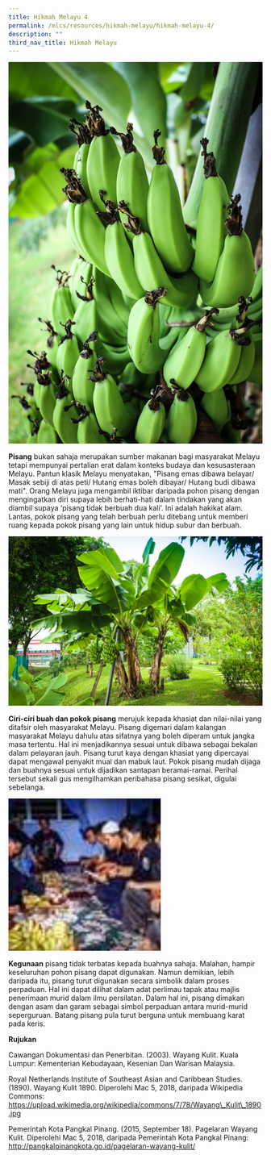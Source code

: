 ```yaml
---
title: Hikmah Melayu 4
permalink: /mlcs/resources/hikmah-melayu/hikmah-melayu-4/
description: ""
third_nav_title: Hikmah Melayu
---
```

![pisang](/images/pisang1.jpeg)

**Pisang** bukan sahaja merupakan sumber makanan bagi masyarakat Melayu tetapi mempunyai pertalian erat dalam konteks budaya dan kesusasteraan Melayu. Pantun klasik Melayu menyatakan, "Pisang emas dibawa belayar/ Masak sebiji di atas peti/ Hutang emas boleh dibayar/ Hutang budi dibawa mati". Orang Melayu juga mengambil iktibar daripada pohon pisang dengan mengingatkan diri supaya lebih berhati-hati dalam tindakan yang akan diambil supaya ‘pisang tidak berbuah dua kali’. Ini adalah hakikat alam.  Lantas, pokok pisang yang telah berbuah perlu ditebang untuk memberi ruang kepada pokok pisang yang lain untuk hidup subur dan berbuah.

![pisang](/images/pisang2.jpeg)

**Ciri-ciri buah dan pokok pisang** merujuk kepada khasiat dan nilai-nilai yang ditafsir oleh masyarakat Melayu. Pisang digemari dalam kalangan masyarakat Melayu dahulu atas sifatnya yang boleh diperam untuk jangka masa tertentu. Hal ini menjadikannya sesuai untuk dibawa sebagai bekalan dalam pelayaran jauh. Pisang turut kaya dengan khasiat yang dipercayai dapat mengawal penyakit mual dan mabuk laut. Pokok pisang mudah dijaga dan buahnya sesuai untuk dijadikan santapan beramai-ramai. Perihal tersebut sekali gus mengilhamkan peribahasa pisang sesikat, digulai sebelanga.

  
<img src="/images/pisang3.jpeg"  
style="width:60%">

**Kegunaan** pisang tidak terbatas kepada buahnya sahaja. Malahan, hampir keseluruhan pohon pisang dapat digunakan. Namun demikian, lebih daripada itu, pisang turut digunakan secara simbolik dalam proses perpaduan. Hal ini dapat dilihat dalam adat perlimau tapak atau majlis penerimaan murid dalam ilmu persilatan. Dalam hal ini, pisang dimakan dengan asam dan garam sebagai simbol perpaduan antara murid-murid seperguruan. Batang pisang pula turut berguna untuk membuang karat pada keris. 

**Rujukan**

Cawangan Dokumentasi dan Penerbitan. (2003). Wayang Kulit. Kuala Lumpur: Kementerian Kebudayaan, Kesenian Dan Warisan Malaysia.  

Royal Netherlands Institute of Southeast Asian and Caribbean Studies. (1890). Wayang Kulit 1890. Diperolehi Mac 5, 2018, daripada Wikipedia Commons: https://upload.wikimedia.org/wikipedia/commons/7/78/Wayang\_Kulit\_1890.jpg  

Pemerintah Kota Pangkal Pinang. (2015, September 18). Pagelaran Wayang Kulit. Diperolehi Mac 5, 2018, daripada Pemerintah Kota Pangkal Pinang: http://pangkalpinangkota.go.id/pagelaran-wayang-kulit/